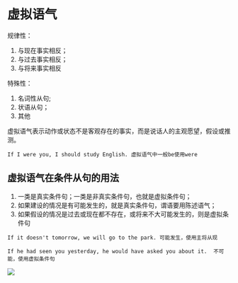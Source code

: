 # 虚拟语气

规律性：

1. 与现在事实相反；
2. 与过去事实相反；
3. 与将来事实相反

特殊性：

1. 名词性从句;
2. 状语从句；
3. 其他

虚拟语气表示动作或状态不是客观存在的事实，而是说话人的主观愿望，假设或推测。

```
If I were you, I should study English. 虚拟语气中一般be使用were
```



## 虚拟语气在条件从句的用法

1. 一类是真实条件句；一类是非真实条件句，也就是虚拟条件句；
2. 如果建设的情况是有可能发生的，就是真实条件句，谓语要用陈述语气；
3. 如果假设的情况是过去或现在都不存在，或将来不大可能发生的，则是虚拟条件句

```
If it doesn't tomorrow, we will go to the park. 可能发生，使用主将从现

If he had seen you yesterday, he would have asked you about it.  不可能，使用虚拟条件句
```



![](E:\myBlog\docs\english\source\27\01.png)

